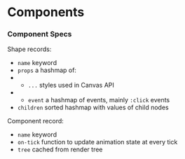
# Components

### Component Specs

Shape records:

* `name` keyword
* `props` a hashmap of:
* * `...` styles used in Canvas API
* * `event` a hashmap of events, mainly `:click` events
* `children` sorted hashmap with values of child nodes

Component record:

* `name` keyword
* `on-tick` function to update animation state at every tick
* `tree` cached from render tree
